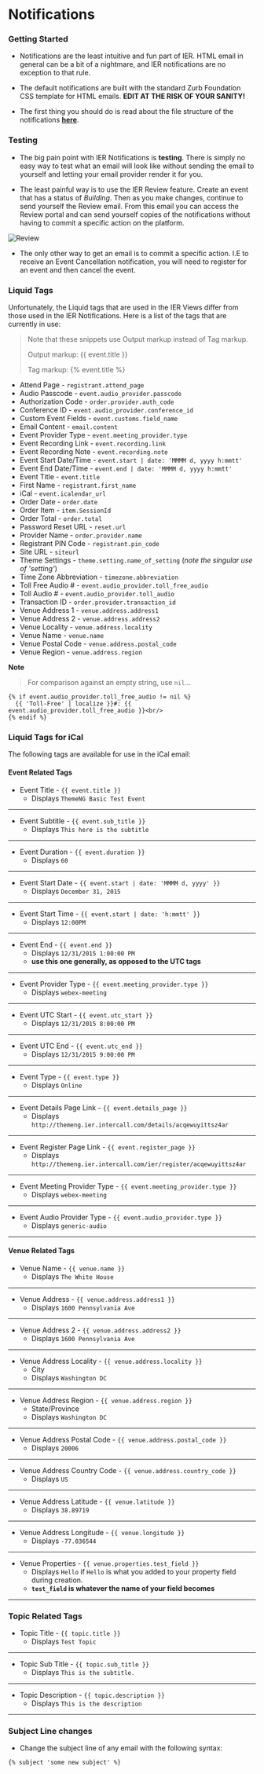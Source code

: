 # Notifications

### Getting Started

- Notifications are the least intuitive and fun part of IER. HTML email in general can be a bit of a nightmare, and IER notifications are no exception to that rule.

- The default notifications are built with the standard Zurb Foundation CSS template for HTML emails.  **EDIT AT THE RISK OF YOUR SANITY!**

- The first thing you should do is read about the file structure of the notifications **[here](https://github.com/reg-support/reg-dev-guide/blob/master/file_structure/README.md#email)**.

### Testing

- The big pain point with IER Notifications is **testing**. There is simply no easy way to test what an email will look like without sending the email to yourself and letting your email provider render it for you.

- The least painful way is to use the IER Review feature. Create an event that has a status of _Building_. Then as you make changes, continue to send yourself the Review email. From this email you can access the Review portal and can send yourself copies of the notifications without having to commit a specific action on the platform.

![Review](img/review_sm.png)

- The only other way to get an email is to commit a specific action. I.E to receive an Event Cancellation notification, you will need to register for an event and then cancel the event.

### Liquid Tags

Unfortunately, the Liquid tags that are used in the IER Views differ from those used in the IER Notifications. Here is a list of the tags that are currently in use:

> Note that these snippets use Output markup instead of Tag markup.
> 
> Output markup: {{ event.title }}
> 
> Tag markup: {% event.title %}
> 

- Attend Page - `registrant.attend_page`
- Audio Passcode - `event.audio_provider.passcode`
- Authorization Code - `order.provider.auth_code`
- Conference ID - `event.audio_provider.conference_id`
- Custom Event Fields - `event.customs.field_name`
- Email Content - `email.content`
- Event Provider Type - `event.meeting_provider.type`
- Event Recording Link - `event.recording.link`
- Event Recording Note - `event.recording.note`
- Event Start Date/Time - `event.start | date: 'MMMM d, yyyy h:mmtt'`
- Event End Date/Time - `event.end | date: 'MMMM d, yyyy h:mmtt'`
- Event Title - `event.title`
- First Name - `registrant.first_name`
- iCal - `event.icalendar_url`
- Order Date - `order.date`
- Order Item - `item.SessionId`
- Order Total - `order.total`
- Password Reset URL - `reset.url`
- Provider Name - `order.provider.name`
- Registrant PIN Code - `registrant.pin_code`
- Site URL - `siteurl`
- Theme Settings - `theme.setting.name_of_setting` (_note the singular use of 'setting'_)
- Time Zone Abbreviation - `timezone.abbreviation`
- Toll Free Audio # - `event.audio_provider.toll_free_audio`
- Toll Audio # - `event.audio_provider.toll_audio`
- Transaction ID - `order.provider.transaction_id`
- Venue Address 1 - `venue.address.address1`
- Venue Address 2 - `venue.address.address2`
- Venue Locality - `venue.address.locality`
- Venue Name - `venue.name`
- Venue Postal Code - `venue.address.postal_code`
- Venue Region - `venue.address.region`

**Note**
> For comparison against an empty string, use `nil`...

```
{% if event.audio_provider.toll_free_audio != nil %}
  {{ 'Toll-Free' | localize }}#: {{ event.audio_provider.toll_free_audio }}<br/>
{% endif %}
```


### Liquid Tags for iCal

The following tags are available for use in the iCal email:

#### Event Related Tags

- Event Title - `{{ event.title }}`
    + Displays `ThemeNG Basic Test Event`

***
- Event Subtitle - `{{ event.sub_title }}`
    + Displays `This here is the subtitle`

***
- Event Duration - `{{ event.duration }}`
    + Displays `60`

***
- Event Start Date - `{{ event.start | date: 'MMMM d, yyyy' }}`
    + Displays `December 31, 2015`

***
- Event Start Time - `{{ event.start | date: 'h:mmtt' }}`
    + Displays `12:00PM`

***
- Event End - `{{ event.end }}`
    + Displays `12/31/2015 1:00:00 PM`
    + **use this one generally, as opposed to the UTC tags**

***
- Event Provider Type - `{{ event.meeting_provider.type }}`
    + Displays `webex-meeting`

***
- Event UTC Start - `{{ event.utc_start }}`
    + Displays `12/31/2015 8:00:00 PM`

***
- Event UTC End - `{{ event.utc_end }}`
    + Displays `12/31/2015 9:00:00 PM`

***
- Event Type - `{{ event.type }}`
    + Displays `Online`

***
- Event Details Page Link - `{{ event.details_page }}`
    + Displays `http://themeng.ier.intercall.com/details/acqewuyittsz4ar`

***
- Event Register Page Link - `{{ event.register_page }}`
    + Displays `http://themeng.ier.intercall.com/ier/register/acqewuyittsz4ar`

***
- Event Meeting Provider Type - `{{ event.meeting_provider.type }}`
    + Displays `webex-meeting`

***
- Event Audio Provider Type - `{{ event.audio_provider.type }}`
    + Displays `generic-audio`

***

#### Venue Related Tags

- Venue Name - `{{ venue.name }}`
    + Displays `The White House`

***

- Venue Address - `{{ venue.address.address1 }}`
    + Displays `1600 Pennsylvania Ave`

***

- Venue Address 2 - `{{ venue.address.address2 }}`
    + Displays `1600 Pennsylvania Ave`

***

- Venue Address Locality - `{{ venue.address.locality }}`
    + City
    + Displays `Washington DC`

***

- Venue Address Region - `{{ venue.address.region }}`
    - State/Province
    + Displays `Washington DC`

***

- Venue Address Postal Code - `{{ venue.address.postal_code }}`
    + Displays `20006`

***

- Venue Address Country Code - `{{ venue.address.country_code }}`
    + Displays `US`

***

- Venue Address Latitude - `{{ venue.latitude }}`
    + Displays `38.89719`

***

- Venue Address Longitude - `{{ venue.longitude }}`
    + Displays `-77.036544`

***

- Venue Properties - `{{ venue.properties.test_field }}`
    + Displays `Hello` if `Hello` is what you added to your property field during creation.
    + **`test_field` is whatever the name of your field becomes**

***


### Topic Related Tags

- Topic Title - `{{ topic.title }}`
    + Displays `Test Topic`

***

- Topic Sub Title - `{{ topic.sub_title }}`
    + Displays `This is the subtitle.`

***

- Topic Description - `{{ topic.description }}`
    + Displays `This is the description`

***

### Subject Line changes

- Change the subject line of any email with the following syntax:

```
{% subject 'some new subject' %}
```
